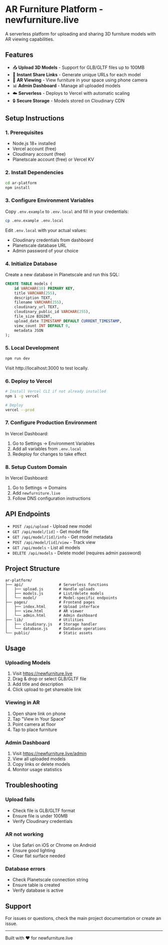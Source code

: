 # AR Furniture Platform - newfurniture.live

A serverless platform for uploading and sharing 3D furniture models with AR viewing capabilities.

## Features

- 📤 **Upload 3D Models** - Support for GLB/GLTF files up to 100MB
- 🔗 **Instant Share Links** - Generate unique URLs for each model
- 📱 **AR Viewing** - View furniture in your space using phone camera
- 📊 **Admin Dashboard** - Manage all uploaded models
- ☁️ **Serverless** - Deploys to Vercel with automatic scaling
- 🔒 **Secure Storage** - Models stored on Cloudinary CDN

## Setup Instructions

### 1. Prerequisites

- Node.js 18+ installed
- Vercel account (free)
- Cloudinary account (free)
- Planetscale account (free) or Vercel KV

### 2. Install Dependencies

```bash
cd ar-platform
npm install
```

### 3. Configure Environment Variables

Copy `.env.example` to `.env.local` and fill in your credentials:

```bash
cp .env.example .env.local
```

Edit `.env.local` with your actual values:
- Cloudinary credentials from dashboard
- Planetscale database URL
- Admin password of your choice

### 4. Initialize Database

Create a new database in Planetscale and run this SQL:

```sql
CREATE TABLE models (
    id VARCHAR(10) PRIMARY KEY,
    title VARCHAR(255),
    description TEXT,
    filename VARCHAR(255),
    cloudinary_url TEXT,
    cloudinary_public_id VARCHAR(255),
    file_size BIGINT,
    upload_date TIMESTAMP DEFAULT CURRENT_TIMESTAMP,
    view_count INT DEFAULT 0,
    metadata JSON
);
```

### 5. Local Development

```bash
npm run dev
```

Visit http://localhost:3000 to test locally.

### 6. Deploy to Vercel

```bash
# Install Vercel CLI if not already installed
npm i -g vercel

# Deploy
vercel --prod
```

### 7. Configure Production Environment

In Vercel Dashboard:
1. Go to Settings → Environment Variables
2. Add all variables from `.env.local`
3. Redeploy for changes to take effect

### 8. Setup Custom Domain

In Vercel Dashboard:
1. Go to Settings → Domains
2. Add `newfurniture.live`
3. Follow DNS configuration instructions

## API Endpoints

- `POST /api/upload` - Upload new model
- `GET /api/model/[id]` - Get model file
- `GET /api/model/[id]/info` - Get model metadata
- `POST /api/model/[id]/view` - Track view
- `GET /api/models` - List all models
- `DELETE /api/models` - Delete model (requires admin password)

## Project Structure

```
ar-platform/
├── api/                # Serverless functions
│   ├── upload.js       # Handle uploads
│   ├── models.js       # List/delete models
│   └── model/          # Model-specific endpoints
├── pages/              # Frontend pages
│   ├── index.html      # Upload interface
│   ├── view.html       # AR viewer
│   └── admin.html      # Admin dashboard
├── lib/                # Utilities
│   ├── cloudinary.js   # Storage handler
│   └── database.js     # Database operations
└── public/             # Static assets
```

## Usage

### Uploading Models
1. Visit https://newfurniture.live
2. Drag & drop or select GLB/GLTF file
3. Add title and description
4. Click upload to get shareable link

### Viewing in AR
1. Open share link on phone
2. Tap "View in Your Space"
3. Point camera at floor
4. Tap to place furniture

### Admin Dashboard
1. Visit https://newfurniture.live/admin
2. View all uploaded models
3. Copy links or delete models
4. Monitor usage statistics

## Troubleshooting

### Upload fails
- Check file is GLB/GLTF format
- Ensure file is under 100MB
- Verify Cloudinary credentials

### AR not working
- Use Safari on iOS or Chrome on Android
- Ensure good lighting
- Clear flat surface needed

### Database errors
- Check Planetscale connection string
- Ensure table is created
- Verify database is active

## Support

For issues or questions, check the main project documentation or create an issue.

---

Built with ❤️ for newfurniture.live